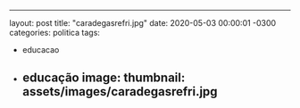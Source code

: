 ---
layout: post
title: "caradegasrefri.jpg"
date: 2020-05-03 00:00:01 -0300
categories: politica
tags:
- educacao
- educação
image: 
  thumbnail: assets/images/caradegasrefri.jpg
  ---
